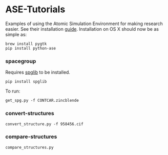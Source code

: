 # ASE-Tutorials

Examples of using the Atomic Simulation Environment for making research easier.  See their installation [guide](https://wiki.fysik.dtu.dk/ase/download.html). Installation on OS X should now be as simple as:
```
brew install pygtk
pip install python-ase
```

### spacegroup

Requires [spglib](http://spglib.sourceforge.net/python-spglib.html#python-spglib) to be installed.
```
pip install spglib
```
To run:
```
get_spg.py -f CONTCAR.zincblende
```

### convert-structures

```
convert_structure.py -f 958456.cif
```

### compare-structures
```
compare_structures.py
````